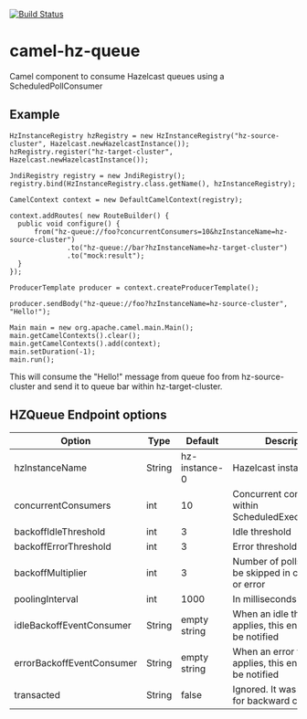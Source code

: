 [![Build Status](https://travis-ci.org/rodolfodpk/camel-hz-queue.svg?branch=master)](https://travis-ci.org/rodolfodpk/camel-hz-queue)

# camel-hz-queue

Camel component to consume Hazelcast queues using a ScheduledPollConsumer

## Example

```
HzInstanceRegistry hzRegistry = new HzInstanceRegistry("hz-source-cluster", Hazelcast.newHazelcastInstance());
hzRegistry.register("hz-target-cluster", Hazelcast.newHazelcastInstance());

JndiRegistry registry = new JndiRegistry();
registry.bind(HzInstanceRegistry.class.getName(), hzInstanceRegistry);

CamelContext context = new DefaultCamelContext(registry);

context.addRoutes( new RouteBuilder() {
  public void configure() {
      from("hz-queue://foo?concurrentConsumers=10&hzInstanceName=hz-source-cluster")
              .to("hz-queue://bar?hzInstanceName=hz-target-cluster")
              .to("mock:result");
  }
});

ProducerTemplate producer = context.createProducerTemplate();

producer.sendBody("hz-queue://foo?hzInstanceName=hz-source-cluster", "Hello!"); 

Main main = new org.apache.camel.main.Main();
main.getCamelContexts().clear();
main.getCamelContexts().add(context);
main.setDuration(-1);
main.run();
```

This will consume the "Hello!" message from queue foo from hz-source-cluster and send it to queue bar within hz-target-cluster.

## HZQueue Endpoint options

Option                     | Type     | Default       | Description
---------------------------|----------|---------------|------------
hzInstanceName             | String   | hz-instance-0 | Hazelcast instance             
concurrentConsumers        | int      | 10            | Concurrent consumers within ScheduledExecutorService
backoffIdleThreshold       | int      | 3             | Idle threshold
backoffErrorThreshold      | int      | 3             | Error threshold
backoffMultiplier          | int      | 3             | Number of polls that will be skipped in case of idle or error
poolingInterval            | int      | 1000          | In milliseconds
idleBackoffEventConsumer   | String   | empty string  | When an idle threshold applies, this endpoint will be notified
errorBackoffEventConsumer  | String   | empty string  | When an error threshold applies, this endpoint will be notified
transacted                 | String   | false         | Ignored. It was added just for backward compatibility

